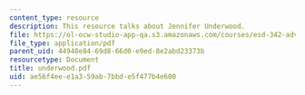 ```yaml
---
content_type: resource
description: This resource talks about Jennifer Underwood.
file: https://ol-ocw-studio-app-qa.s3.amazonaws.com/courses/esd-342-advanced-system-architecture-spring-2006/ae56f4eee1a359ab7bbde5f477b4e600_underwood.pdf
file_type: application/pdf
parent_uid: 44948e84-69d8-66d0-e9ed-8e2abd23373b
resourcetype: Document
title: underwood.pdf
uid: ae56f4ee-e1a3-59ab-7bbd-e5f477b4e600
---
```

